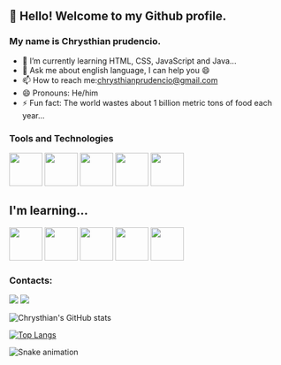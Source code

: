 ## 👋 Hello! Welcome to my Github profile.
### My name is Chrysthian prudencio.


- 🌱 I’m currently learning HTML, CSS, JavaScript and Java...
- 💬 Ask me about english language, I can help you 😄
- 📫 How to reach me:chrysthianprudencio@gmail.com
- 😄 Pronouns: He/him
- ⚡ Fun fact: The world wastes about 1 billion metric tons of food each year...

### Tools and Technologies

<img height="60" width="60" src="https://cdn.jsdelivr.net/gh/devicons/devicon/icons/html5/html5-original-wordmark.svg" /> <img  height="60" width="60" src="https://cdn.jsdelivr.net/gh/devicons/devicon/icons/css3/css3-original-wordmark.svg" /> <img height="60" width="60" src="https://cdn.jsdelivr.net/gh/devicons/devicon/icons/javascript/javascript-original.svg" />  <img height="60" width="60" src="https://cdn.jsdelivr.net/gh/devicons/devicon/icons/git/git-original-wordmark.svg" />  <img height="60" width="60" src="https://cdn.jsdelivr.net/gh/devicons/devicon/icons/java/java-original-wordmark.svg" />

## I'm learning...

<img height="60" width="60" src="https://cdn.jsdelivr.net/gh/devicons/devicon/icons/html5/html5-original-wordmark.svg" /> <img  height="60" width="60" src="https://cdn.jsdelivr.net/gh/devicons/devicon/icons/css3/css3-original-wordmark.svg" /> <img height="60" width="60" src="https://cdn.jsdelivr.net/gh/devicons/devicon/icons/javascript/javascript-original.svg" />  <img height="60" width="60" src="https://cdn.jsdelivr.net/gh/devicons/devicon/icons/git/git-original-wordmark.svg" />  <img height="60" width="60" src="https://cdn.jsdelivr.net/gh/devicons/devicon/icons/java/java-original-wordmark.svg" />


### Contacts:

<div>
<a href = "mailto:chrysthianprudencio@gmail.com"><img src="https://img.shields.io/badge/Gmail-D14836?style=for-the-badge&logo=gmail&logoColor=white" target="_blank"></a>
<a href="https://www.linkedin.com/in/chrysthianprudencio/" target="_blank"><img src="https://img.shields.io/badge/-LinkedIn-%230077B5?style=for-the-badge&logo=linkedin&logoColor=white" target="_blank"></a> 
</div>

![Chrysthian's GitHub stats](https://github-readme-stats.vercel.app/api?username=chrysthianprudencio&theme=algolia&show_icons=true)

[![Top Langs](https://github-readme-stats.vercel.app/api/top-langs/?username=chrysthianprudencio&layout=compact)](https://github.com/anuraghazra/github-readme-stats)

![Snake animation](https://github.com/chrysthianprudencio/chrysthianprudencio/blob/output/github-contribution-grid-snake.svg)





      

